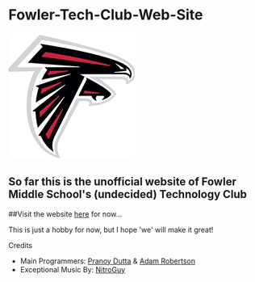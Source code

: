 # Fowler-Tech-Club-Web-Site
![Image of Falcon](./imgs/falconico.jpg)
## So far this is the unofficial website of Fowler Middle School's (undecided) Technology Club

##Visit the website [here](pranoydll.github.io/Fowler-Tech-Club-Web-Site) for now...

This is just a hobby for now, but I hope 'we' will make it great!

Credits
  - Main Programmers: [Pranoy Dutta](https://github.com/Pranoydll) & [Adam Robertson](https://github.com/Bubadabado)
  - Exceptional Music By: [NitroGuy](https://soundcloud.com/user-538893479)
